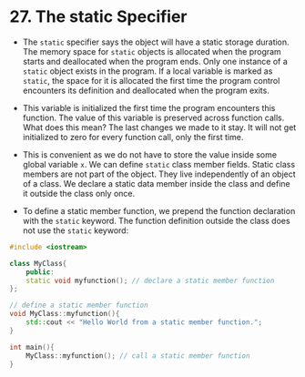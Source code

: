 # 27. The static Specifier

- The `static` specifier says the object will have a static storage duration. The memory space for `static` objects is allocated when the program starts and deallocated when the program ends. Only one instance of a `static` object exists in the program. If a local variable is marked as `static`, the space for it is allocated the first time the program control encounters its definition and deallocated when the program exits.

- This variable is initialized the first time the program encounters this function. The value of this variable is preserved across function calls. What does this mean? The last changes we made to it stay. It will not get initialized to zero for every function call, only the first time.

- This is convenient as we do not have to store the value inside some global variable `x`. We can define `static` class member fields. Static class members are not part of the object. They live independently of an object of a class. We declare a static data member inside the class and define it outside the class only once.

- To define a static member function, we prepend the function declaration with the `static` keyword. The function definition outside the class does not use the `static` keyword:
```cpp
#include <iostream>

class MyClass{
	public:
	static void myfunction(); // declare a static member function
};

// define a static member function
void MyClass::myfunction(){
	std::cout << "Hello World from a static member function.";
}

int main(){
	MyClass::myfunction(); // call a static member function
}
```